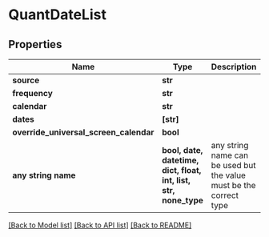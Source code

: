 # QuantDateList


## Properties
Name | Type | Description | Notes
------------ | ------------- | ------------- | -------------
**source** | **str** |  | 
**frequency** | **str** |  | 
**calendar** | **str** |  | 
**dates** | **[str]** |  | [optional] 
**override_universal_screen_calendar** | **bool** |  | [optional] 
**any string name** | **bool, date, datetime, dict, float, int, list, str, none_type** | any string name can be used but the value must be the correct type | [optional]

[[Back to Model list]](../README.md#documentation-for-models) [[Back to API list]](../README.md#documentation-for-api-endpoints) [[Back to README]](../README.md)


